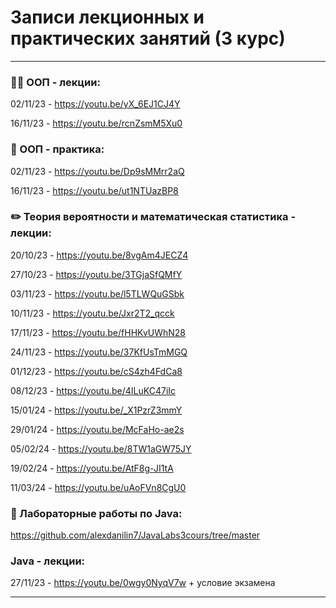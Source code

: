 # Записи лекционных и практических занятий (3 курс)

---

### :man_technologist: ООП - лекции:

02/11/23 - https://youtu.be/yX_6EJ1CJ4Y

16/11/23 - https://youtu.be/rcnZsmM5Xu0

### :hammer: ООП - практика:

02/11/23 - https://youtu.be/Dp9sMMrr2aQ

16/11/23 - https://youtu.be/ut1NTUazBP8

### :pencil2: Теория вероятности и математическая статистика - лекции:

20/10/23 - https://youtu.be/8vgAm4JECZ4

27/10/23 - https://youtu.be/3TGjaSfQMfY

03/11/23 - https://youtu.be/l5TLWQuGSbk

10/11/23 - https://youtu.be/Jxr2T2_qcck

17/11/23 - https://youtu.be/fHHKvUWhN28

24/11/23 - https://youtu.be/37KfUsTmMGQ

01/12/23 - https://youtu.be/cS4zh4FdCa8

08/12/23 - https://youtu.be/4ILuKC47iIc

15/01/24 - https://youtu.be/_X1PzrZ3mmY

29/01/24 - https://youtu.be/McFaHo-ae2s

05/02/24 - https://youtu.be/8TW1aGW75JY

19/02/24 - https://youtu.be/AtF8g-JI1tA

11/03/24 - https://youtu.be/uAoFVn8CgU0

### :wrench: Лабораторные работы по Java:

https://github.com/alexdanilin7/JavaLabs3cours/tree/master

### Java - лекции:

27/11/23 - https://youtu.be/0wgy0NyqV7w + условие экзамена

---


